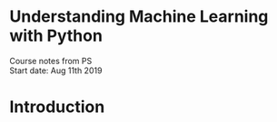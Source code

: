 # Understanding Machine Learning with Python
Course notes from PS  
Start date: Aug 11th 2019

# Introduction
